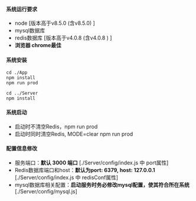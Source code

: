 #### 系统运行要求

* node [版本高于v8.5.0 (含v8.5.0) ]
* mysql数据库
* redis数据库 [版本高于v4.0.8 (含v4.0.8 ) ]
* **浏览器 chrome最佳**



#### 系统安装

```Shell
cd ./App
npm install
npm run prod

cd ../Server
npm install
```



#### 系统启动

* 启动时不清空Redis，npm run prod
* 启动时同时清空Redis,  MODE=clear npm run prod



#### 配置信息修改

* 服务端口：**默认 3000 端口**   [./Server/config/index.js 中 port属性]
* Redis数据库端口和host：**默认为port: 6379, host: 127.0.0.1**    [./Server/config/index.js 中 redisConf属性]
* mysql数据库相关配置：**启动服务时务必修改mysql配置，使其符合所在系统** [./Server/config/mysql.js]